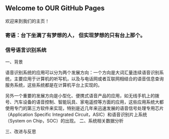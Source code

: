 ## Welcome to  OUR GitHub Pages
欢迎来到我们的主页！
### 寄语：台下坐满了有梦想的人， 但实现梦想的只有台上那个。


### 信号语言识别系统
一、背景
   
   语音识别系统的应用可以分为两个发展方向：一个方向是大词汇量连续语音识别系统，主要应用于计算机的听写机，以及与电话网或者互联网相结合的语音信息查询服务系统，这些系统都是在计算机平台上实现的。

   另外一个重要的发展方向是小型化、便携式语音产品的应用，如无线手机上的拨号、汽车设备的语音控制、智能玩具、家电遥控等方面的应用，这些应用系统大都使用专门的第三方软件来实现，特别是近几年来迅速发展的语音信号处理专用芯片（Application Specific Integrated Circuit，ASIC）和语音识别片上系统（System on Chip，SOC）的出现。
二、系统相关数据分析

  
三、改进与反思
